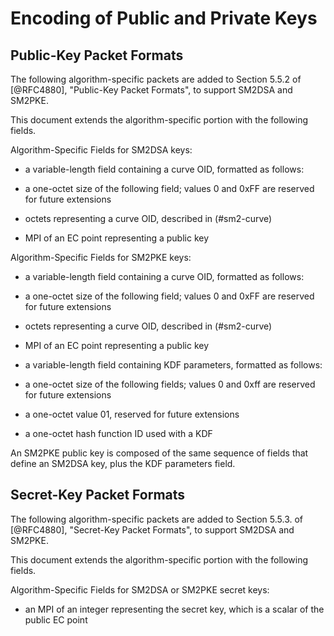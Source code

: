 # Encoding of Public and Private Keys

## Public-Key Packet Formats

The following algorithm-specific packets are added to Section 5.5.2
of [@RFC4880], "Public-Key Packet Formats", to support SM2DSA and
SM2PKE.

This document extends the algorithm-specific portion with the following
fields.

Algorithm-Specific Fields for SM2DSA keys:

* a variable-length field containing a curve OID, formatted
  as follows:

 - a one-octet size of the following field; values 0 and
   0xFF are reserved for future extensions

 - octets representing a curve OID, described in (#sm2-curve)

*  MPI of an EC point representing a public key

Algorithm-Specific Fields for SM2PKE keys:

* a variable-length field containing a curve OID, formatted
  as follows:

 - a one-octet size of the following field; values 0 and
   0xFF are reserved for future extensions

 - octets representing a curve OID, described in (#sm2-curve)

*  MPI of an EC point representing a public key

<!--- MPI of RSA public encryption exponent e.-->

* a variable-length field containing KDF parameters, formatted as
  follows:

 - a one-octet size of the following fields; values 0 and 0xff are
   reserved for future extensions

 - a one-octet value 01, reserved for future extensions

 - a one-octet hash function ID used with a KDF

<!--
  - a one-octet algorithm ID for the symmetric algorithm used to wrap
    the symmetric key used for the message encryption; see Section 8 for
    details
-->

An SM2PKE public key is composed of the same sequence of fields that
define an SM2DSA key, plus the KDF parameters field.


## Secret-Key Packet Formats

The following algorithm-specific packets are added to Section 5.5.3.
of [@RFC4880], "Secret-Key Packet Formats", to support SM2DSA and
SM2PKE.

This document extends the algorithm-specific portion with the following
fields.

Algorithm-Specific Fields for SM2DSA or SM2PKE secret keys:

*  an MPI of an integer representing the secret key, which is a
   scalar of the public EC point
